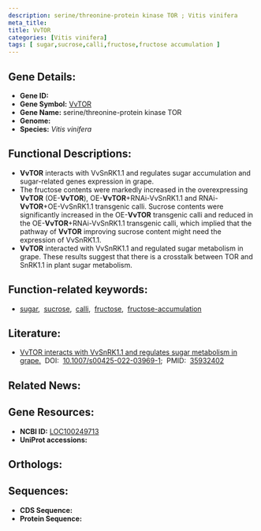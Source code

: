 ```yaml
---
description: serine/threonine-protein kinase TOR ; Vitis vinifera
meta_title:
title: VvTOR
categories: [Vitis vinifera]
tags: [ sugar,sucrose,calli,fructose,fructose accumulation ]
---
```


## Gene Details:
- **Gene ID:** []()
- **Gene Symbol:** <u>VvTOR</u>
- **Gene Name:** serine/threonine-protein kinase TOR
- **Genome:** []()
- **Species:** *Vitis vinifera*

## Functional Descriptions:
   - **VvTOR** interacts with VvSnRK1.1 and regulates sugar accumulation and sugar-related genes expression in grape.
   - The fructose contents were markedly increased in the overexpressing **VvTOR** (OE-**VvTOR**), OE-**VvTOR**+RNAi-VvSnRK1.1 and RNAi-**VvTOR**+OE-VvSnRK1.1 transgenic calli. Sucrose contents were significantly increased in the OE-**VvTOR** transgenic calli and reduced in the OE-**VvTOR**+RNAi-VvSnRK1.1 transgenic calli, which implied that the pathway of **VvTOR** improving sucrose content might need the expression of VvSnRK1.1.
   - **VvTOR** interacted with VvSnRK1.1 and regulated sugar metabolism in grape. These results suggest that there is a crosstalk between TOR and SnRK1.1 in plant sugar metabolism.

## Function-related keywords:
   - [sugar](/tags/sugar/),&nbsp;&nbsp;[sucrose](/tags/sucrose/),&nbsp;&nbsp;[calli](/tags/calli/),&nbsp;&nbsp;[fructose](/tags/fructose/),&nbsp;&nbsp;[fructose-accumulation](/tags/fructose-accumulation/)

## Literature:
   - [VvTOR interacts with VvSnRK1.1 and regulates sugar metabolism in grape.](https://doi.org/10.1007/s00425-022-03969-1)&nbsp;&nbsp;DOI:&nbsp;&nbsp;[10.1007/s00425-022-03969-1](https://doi.org/10.1007/s00425-022-03969-1);&nbsp;&nbsp;PMID:&nbsp;&nbsp;[35932402](https://pubmed.ncbi.nlm.nih.gov/35932402/)

## Related News:

## Gene Resources:
- **NCBI ID:**  [LOC100249713](https://www.ncbi.nlm.nih.gov/gene/?term=LOC100249713)
- **UniProt accessions:**  [](https://www.uniprot.org/uniprotkb//entry)

## Orthologs:

## Sequences:
- **CDS Sequence:**
- **Protein Sequence:**
